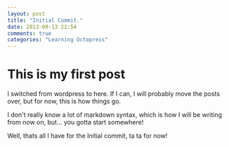 ```yaml
---
layout: post
title: "Initial Commit."
date: 2013-09-13 22:54
comments: true
categories: "Learning Octopress"
---
```



This is my first post
=====================

I switched from wordpress to here.  If I can, I will probably move the posts over, but for now, this is how things go.

I don't really know a lot of markdown syntax, which is how I will be writing from now on, but... you gotta start somewhere!


Well, thats all I have for the Initial commit, ta ta for now!
